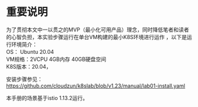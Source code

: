 # 重要说明

为了贯彻本文中一以贯之的MVP（最小化可用产品）理念，同时降低笔者和读者的心智负担，本实验步骤运行在单台VM构建的最小K8S环境进行运作 ，以下是运行环境简介：   
OS： Ubuntu 20.04  
VM规格：2VCPU 4GB内存 40GB硬盘空间  
K8S版本：20.04，

安装步骤参见：https://github.com/cloudzun/k8slab/blob/v1.23/manual/lab01-install.yaml   

本手册的场景基于istio 1.13.2运行。
